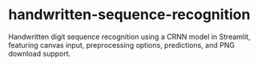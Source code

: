 # handwritten-sequence-recognition
Handwritten digit sequence recognition using a CRNN model in Streamlit, featuring canvas input, preprocessing options, predictions, and PNG download support.
